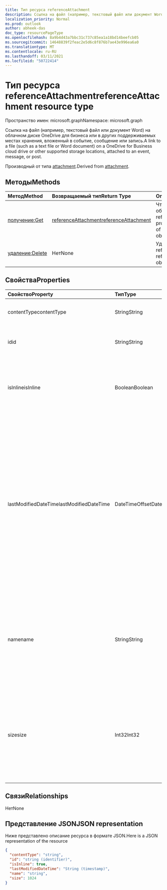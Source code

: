 ```yaml
---
title: Тип ресурса referenceAttachment
description: Ссылка на файл (например, текстовый файл или документ Word) на облачном диске OneDrive для бизнеса или в других поддерживаемых местах хранения, вложенный в событие, сообщение или запись.
localization_priority: Normal
ms.prod: outlook
author: abheek-das
doc_type: resourcePageType
ms.openlocfilehash: 8a9b4d43a7bbc31c737c85ea1a18bd14beefcb05
ms.sourcegitcommit: 14648839f2feac2e5d6c8f876b7ae43e996ea6a0
ms.translationtype: MT
ms.contentlocale: ru-RU
ms.lasthandoff: 03/11/2021
ms.locfileid: "50722414"
---
```

# <a name="referenceattachment-resource-type"></a><span data-ttu-id="5fbb4-103">Тип ресурса referenceAttachment</span><span class="sxs-lookup"><span data-stu-id="5fbb4-103">referenceAttachment resource type</span></span>

<span data-ttu-id="5fbb4-104">Пространство имен: microsoft.graph</span><span class="sxs-lookup"><span data-stu-id="5fbb4-104">Namespace: microsoft.graph</span></span>

<span data-ttu-id="5fbb4-105">Ссылка на файл (например, текстовый файл или документ Word) на облачном диске OneDrive для бизнеса или в других поддерживаемых местах хранения, вложенный в событие, сообщение или запись.</span><span class="sxs-lookup"><span data-stu-id="5fbb4-105">A link to a file (such as a text file or Word document) on a OneDrive for Business cloud drive or other supported storage locations, attached to an event, message, or post.</span></span>

<span data-ttu-id="5fbb4-106">Производный от типа [attachment](attachment.md).</span><span class="sxs-lookup"><span data-stu-id="5fbb4-106">Derived from [attachment](attachment.md).</span></span>

## <a name="methods"></a><span data-ttu-id="5fbb4-107">Методы</span><span class="sxs-lookup"><span data-stu-id="5fbb4-107">Methods</span></span>

| <span data-ttu-id="5fbb4-108">Метод</span><span class="sxs-lookup"><span data-stu-id="5fbb4-108">Method</span></span>       | <span data-ttu-id="5fbb4-109">Возвращаемый тип</span><span class="sxs-lookup"><span data-stu-id="5fbb4-109">Return Type</span></span>  |<span data-ttu-id="5fbb4-110">Описание</span><span class="sxs-lookup"><span data-stu-id="5fbb4-110">Description</span></span>|
|:---------------|:--------|:----------|
|<span data-ttu-id="5fbb4-111">[получение](../api/attachment-get.md);</span><span class="sxs-lookup"><span data-stu-id="5fbb4-111">[Get](../api/attachment-get.md)</span></span> | [<span data-ttu-id="5fbb4-112">referenceAttachment</span><span class="sxs-lookup"><span data-stu-id="5fbb4-112">referenceAttachment</span></span>](referenceattachment.md) |<span data-ttu-id="5fbb4-113">Чтение свойств и связей объекта referenceAttachment.</span><span class="sxs-lookup"><span data-stu-id="5fbb4-113">Read properties and relationships of referenceAttachment object.</span></span>|
|<span data-ttu-id="5fbb4-114">[удаление](../api/attachment-delete.md);</span><span class="sxs-lookup"><span data-stu-id="5fbb4-114">[Delete](../api/attachment-delete.md)</span></span> | <span data-ttu-id="5fbb4-115">Нет</span><span class="sxs-lookup"><span data-stu-id="5fbb4-115">None</span></span> |<span data-ttu-id="5fbb4-116">Удаление объекта referenceAttachment.</span><span class="sxs-lookup"><span data-stu-id="5fbb4-116">Delete referenceAttachment object.</span></span> |

## <a name="properties"></a><span data-ttu-id="5fbb4-117">Свойства</span><span class="sxs-lookup"><span data-stu-id="5fbb4-117">Properties</span></span>
| <span data-ttu-id="5fbb4-118">Свойство</span><span class="sxs-lookup"><span data-stu-id="5fbb4-118">Property</span></span>     | <span data-ttu-id="5fbb4-119">Тип</span><span class="sxs-lookup"><span data-stu-id="5fbb4-119">Type</span></span>   |<span data-ttu-id="5fbb4-120">Описание</span><span class="sxs-lookup"><span data-stu-id="5fbb4-120">Description</span></span>|
|:---------------|:--------|:----------|
|<span data-ttu-id="5fbb4-121">contentType</span><span class="sxs-lookup"><span data-stu-id="5fbb4-121">contentType</span></span>|<span data-ttu-id="5fbb4-122">String</span><span class="sxs-lookup"><span data-stu-id="5fbb4-122">String</span></span>|<span data-ttu-id="5fbb4-123">Тип контента этого вложения.</span><span class="sxs-lookup"><span data-stu-id="5fbb4-123">The content type of the attachment.</span></span>|
|<span data-ttu-id="5fbb4-124">id</span><span class="sxs-lookup"><span data-stu-id="5fbb4-124">id</span></span>|<span data-ttu-id="5fbb4-125">String</span><span class="sxs-lookup"><span data-stu-id="5fbb4-125">String</span></span>|<span data-ttu-id="5fbb4-p101">Идентификатор вложения.  Только для чтения.</span><span class="sxs-lookup"><span data-stu-id="5fbb4-p101">The attachment ID.  Read-only.</span></span>|
|<span data-ttu-id="5fbb4-128">isInline</span><span class="sxs-lookup"><span data-stu-id="5fbb4-128">isInline</span></span>|<span data-ttu-id="5fbb4-129">Boolean</span><span class="sxs-lookup"><span data-stu-id="5fbb4-129">Boolean</span></span>|<span data-ttu-id="5fbb4-130">Значение true указывает, что вложение встроено в содержимое объекта.</span><span class="sxs-lookup"><span data-stu-id="5fbb4-130">Set to true if the attachment appears inline in the body of the embedding object.</span></span>|
|<span data-ttu-id="5fbb4-131">lastModifiedDateTime</span><span class="sxs-lookup"><span data-stu-id="5fbb4-131">lastModifiedDateTime</span></span>|<span data-ttu-id="5fbb4-132">DateTimeOffset</span><span class="sxs-lookup"><span data-stu-id="5fbb4-132">DateTimeOffset</span></span>|<span data-ttu-id="5fbb4-133">Дата и время последнего изменения вложения.</span><span class="sxs-lookup"><span data-stu-id="5fbb4-133">The date and time when the attachment was last modified.</span></span> <span data-ttu-id="5fbb4-134">Тип Timestamp представляет сведения о времени и дате с использованием формата ISO 8601 (всегда применяется формат UTC).</span><span class="sxs-lookup"><span data-stu-id="5fbb4-134">The Timestamp type represents date and time information using ISO 8601 format and is always in UTC time.</span></span> <span data-ttu-id="5fbb4-135">Например, значение полуночи 1 января 2014 г. в формате UTC: `2014-01-01T00:00:00Z`.</span><span class="sxs-lookup"><span data-stu-id="5fbb4-135">For example, midnight UTC on Jan 1, 2014 is `2014-01-01T00:00:00Z`</span></span>|
|<span data-ttu-id="5fbb4-136">name</span><span class="sxs-lookup"><span data-stu-id="5fbb4-136">name</span></span>|<span data-ttu-id="5fbb4-137">String</span><span class="sxs-lookup"><span data-stu-id="5fbb4-137">String</span></span>|<span data-ttu-id="5fbb4-p103">Текст, который отображается под значком, представляет внедренное вложение. Он может не быть фактическим именем файла.</span><span class="sxs-lookup"><span data-stu-id="5fbb4-p103">The text that is displayed below the icon representing the embedded attachment. This does not need to be the actual file name.</span></span>|
|<span data-ttu-id="5fbb4-140">size</span><span class="sxs-lookup"><span data-stu-id="5fbb4-140">size</span></span>|<span data-ttu-id="5fbb4-141">Int32</span><span class="sxs-lookup"><span data-stu-id="5fbb4-141">Int32</span></span>|<span data-ttu-id="5fbb4-142">Объем метаданных, которые хранятся в сообщении с вложением (в байтах).</span><span class="sxs-lookup"><span data-stu-id="5fbb4-142">The size of the metadata that is stored on the message for the attachment in bytes.</span></span> <span data-ttu-id="5fbb4-143">Это значение не отображает фактический размер файла.</span><span class="sxs-lookup"><span data-stu-id="5fbb4-143">This value does not indicate the size of the actual file.</span></span>|

## <a name="relationships"></a><span data-ttu-id="5fbb4-144">Связи</span><span class="sxs-lookup"><span data-stu-id="5fbb4-144">Relationships</span></span>
<span data-ttu-id="5fbb4-145">Нет</span><span class="sxs-lookup"><span data-stu-id="5fbb4-145">None</span></span>



## <a name="json-representation"></a><span data-ttu-id="5fbb4-146">Представление JSON</span><span class="sxs-lookup"><span data-stu-id="5fbb4-146">JSON representation</span></span>

<span data-ttu-id="5fbb4-147">Ниже представлено описание ресурса в формате JSON.</span><span class="sxs-lookup"><span data-stu-id="5fbb4-147">Here is a JSON representation of the resource</span></span>

<!--{
  "blockType": "resource",
  "optionalProperties": [],
  "baseType": "microsoft.graph.attachment",
  "keyProperty":"id",
  "@odata.type": "microsoft.graph.referenceAttachment"
}-->

```json
{
  "contentType": "string",
  "id": "string (identifier)",
  "isInline": true,
  "lastModifiedDateTime": "String (timestamp)",
  "name": "string",
  "size": 1024
}

```

<!-- uuid: 8fcb5dbc-d5aa-4681-8e31-b001d5168d79
2015-10-25 14:57:30 UTC -->
<!-- {
  "type": "#page.annotation",
  "description": "referenceAttachment resource",
  "keywords": "",
  "section": "documentation",
  "tocPath": ""
}-->

